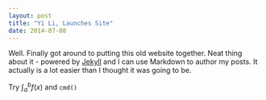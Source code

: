 ```yaml
---
layout: post
title: "Yi Li, Launches Site"
date: 2014-07-08
---
```


Well. Finally got around to putting this old website together. Neat thing about it - powered by [Jekyll](http://jekyllrb.com) and I can use Markdown to author my posts. 
It actually is a lot easier than I thought it was going to be.

Try $\int_a^bf(x)$ and `cmd()`


<script type="text/javascript" src="http://cdn.mathjax.org/mathjax/latest/MathJax.js?config=TeX-AMS-MML_HTMLorMML"></script>
